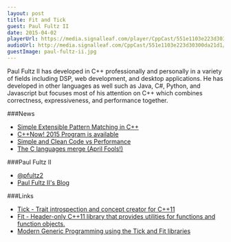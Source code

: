 ```yaml
---
layout: post
title: Fit and Tick
guest: Paul Fultz II
date: 2015-04-02
playerUrl: https://media.signalleaf.com/player/CppCast/551e1103e223d30300da21d1/
audioUrl: http://media.signalleaf.com/CppCast/551e1103e223d30300da21d1/Episode6.output.mp3
guestImage: paul-fultz-ii.jpg
---
```


Paul Fultz II has developed in C++ professionally and personally in a variety of fields including DSP, web development, and desktop applications. He has developed in other languages as well such as Java, C#, Python, and Javascript but focuses most of his attention on C++ which combines correctness, expressiveness, and performance together.

###News

 - [Simple Extensible Pattern Matching in C++](https://github.com/jbandela/simple_match)
 - [C++Now! 2015 Program is available](http://cppnow.org/2015/03/2015-program-is-online/)
 - [Simple and Clean Code vs Performance](http://arne-mertz.de/2015/03/simple-and-clean-code-vs-performance/)
 - [The C languages merge (April Fools!)](https://isocpp.org/blog/2015/04/the-c-languages-merge)
 
###Paul Fultz II

 - [@pfultz2](https://twitter.com/pfultz2)
 - [Paul Fultz II's Blog](http://www.pfultz2.com/blog/)

###Links

 - [Tick - Trait introspection and concept creator for C++11](https://github.com/pfultz2/Tick)
 - [Fit - Header-only C++11 library that provides utilities for functions and function objects.](https://github.com/pfultz2/Fit)
 - [Modern Generic Programming using the Tick and Fit libraries](http://cppnow2015.sched.org/event/06b56c1d0748bc240f83298c0688c3e5#.VR4EgO8tFsg)